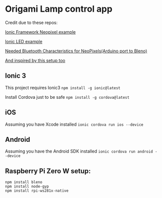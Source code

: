 # Origami Lamp control app

Credit due to these repos:

[Ionic Framework Neopixel example](https://github.com/don/ionic-ble-examples/tree/master/neopixel)

[Ionic LED example](https://github.com/don/ionic-ble-examples/blob/master/arduino/LED/LED.ino)

[Needed Bluetooth Characteristics for NeoPixels(Arduino port to Bleno)](https://github.com/MakeBluetooth/ble-neopixel/blob/master/arduino/BLE_NeoPixel/BLE_NeoPixel.ino)

[And inspired by this setup too](https://github.com/jdj333/node-ionic-bluetooth)

## Ionic 3

This project requires Ionic3
    `npm install -g ionic@latest`

Install Cordova just to be safe
    `npm install -g cordova@latest`


## iOS

Assuming you have Xcode installed
    `ionic cordova run ios --device`


## Android

Assuming you have the Android SDK installed
    `ionic cordova run android --device`

## Raspberry Pi Zero W setup:
    npm install bleno
    npm install node-gyp
    npm install rpi-ws281x-native


